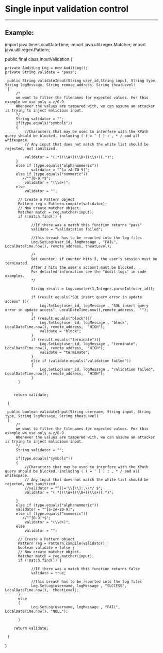 # Single input validation control 
-------

## Example:


import java.time.LocalDateTime;
import java.util.regex.Matcher;
import java.util.regex.Pattern;

public final class InputValidation {
	
	private AuditLog Log = new AuditLog(); 
	private String validate = "pass"; 
	
	 public String validateInput(String user_id,String input, String type, String logMessage, String remote_address, String theatLevel)
     {
         /*
         we want to filter the filenames for expected values. For this example we use only a-z/0-9
         Whenever the values are tampered with, we can assume an attacker is trying to inject malicious input.           
         */
         String validator = "";
    	 if(type.equals("symbols"))
		 {
			 //Characters that may be used to interfere with the XPath query should be blocked, including ( ) = ‘ [ ] : , * / and all whitespace. 
        	 // Any input that does not match the white list should be rejected, not sanitized.
    		 
    		 validator = "(.*)(\\W+)(\\D+)(\\s+)(.*)";
		 }
		 else if (type.equals("alphanummeric"))		 
    	 		validator = "^[a-zA-Z0-9]";
		 else if (type.equals("nummeric"))
			//"^[0-9]*$";
			 validator = "(\\d+)";
		 else
			 validator = "";

	      // Create a Pattern object
	      Pattern reg = Pattern.compile(validator);
	      // Now create matcher object.
	      Matcher match = reg.matcher(input);
	      if (!match.find()) {	
	    	  
	    	    //If there was a match this function returns "pass"
	    	    validate = "validatation failed"; 
	    	   
	    	    //this breach has to be reported into the log files
				Log.SetLog(user_id, logMessage , "FAIL", LocalDateTime.now(), remote_address, theatLevel);
				
				/*
                Set counter; if counter hits 3, the user's session must be terminated.
                After 3 hits the user's account must be blocked.
                For detailed information see the "Audit logs" in code examples.
                */
				
				String result = Log.counter(1,Integer.parseInt(user_id));
				
				if (result.equals("SQL insert query error in update access" )){
					Log.SetLog(user_id, logMessage , "SQL insert query error in update access", LocalDateTime.now(),remote_address,  "");
				}
				if (result.equals("block")){
					Log.SetLog(user_id, logMessage , "block", LocalDateTime.now(), remote_address,  "HIGH");
					validate = "block";
				}
				if (result.equals("terminate")){
					Log.SetLog(user_id, logMessage , "terminate", LocalDateTime.now(), remote_address,  "HIGH");
					validate = "terminate";
				}
				else if (validate.equals("validation failed"))
				{
					Log.SetLog(user_id, logMessage , "validation failed", LocalDateTime.now(), remote_address,  "HIGH");
				}
	      }		
	            
         
		return validate;

     }	 
	 
	 public boolean validateInput(String username, String input, String type, String logMessage, String theatLevel)
     {
         /*
         we want to filter the filenames for expected values. For this example we use only a-z/0-9
         Whenever the values are tampered with, we can assume an attacker is trying to inject malicious input.           
         */
		 String validator = "";
		 
		 if(type.equals("symbols"))
		 {
			 //Characters that may be used to interfere with the XPath query should be blocked, including ( ) = ‘ [ ] : , * / and all whitespace. 
        	 // Any input that does not match the white list should be rejected, not sanitized.
    		 //validator = "^()='\\[\\]:,\\*/ $";
			 validator = "(.*)(\\W+)(\\D+)(\\s+)(.*)";
    		 
		 }
		 else if (type.equals("alphanummeric"))		  
		 validator = "^[a-zA-Z0-9]";
		 else if (type.equals("nummeric"))
			//"^[0-9]*$";
			 validator = "(\\d+)";
		 else
			 validator = "";

	      // Create a Pattern object
	      Pattern reg = Pattern.compile(validator);
	      boolean validate = false ; 
	      // Now create matcher object.
	      Matcher match = reg.matcher(input);
	      if (!match.find()) {	
	    	  
	    	    //If there was a match this function returns false
	    	    validate = true; 
	    	   
	    	    //this breach has to be reported into the log files
				Log.SetLog(username, logMessage , "SUCCESS", LocalDateTime.now(),  theatLevel);   
	      }		
	      else
	      {
	    	    Log.SetLog(username, logMessage , "FAIL", LocalDateTime.now(), "NULL");
	    	  
	      }        
         
		return validate;

     }	 
	 
}

